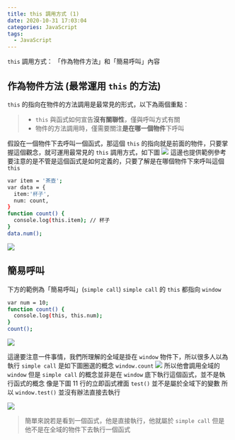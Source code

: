 ```yaml
---
title: this 調用方式 (1)
date: 2020-10-31 17:03:04
categories: JavaScript
tags:
  - JavaScript
---
```

`this` 調用方式：
「作為物件方法」和「簡易呼叫」內容
<!-- more -->
## 作為物件方法 (最常運用 `this` 的方法)
 `this` 的指向在物件的方法調用是最常見的形式，以下為兩個重點：

>*  `this` 與函式如何宣告**沒有關聯性**，僅與呼叫方式有關
>*  物件的方法調用時，僅需要關注**是在哪一個物件**下呼叫

假設在一個物件下去呼叫一個函式，那這個 `this` 的指向就是前面的物件，只要掌握這個觀念，就可運用最常見的 `this` 調用方式，如下圖
![](https://ruienyuski.github.io/photo/hexo_img/20201031_this/this-5.png)
這邊也提供範例參考
要注意的是不管是這個函式是如何定義的，只要了解是在哪個物件下來呼叫這個 `this`

```sh
var item = '茶壺';
var data = {
  item:'杯子',
  num: count,
}
function count() {
  console.log(this.item); // 杯子
}
data.num();
```
![](https://ruienyuski.github.io/photo/hexo_img/20201031_this/this-6.png)

## 簡易呼叫
下方的範例為「簡易呼叫」(`simple call`) 
`simple call` 的 `this` 都指向 `window`
```sh
var num = 10;
function count() {
  console.log(this, this.num); 
}
count();
```
![](https://ruienyuski.github.io/photo/hexo_img/20201031_this/this-7.png)

這邊要注意一件事情，我們所理解的全域是掛在 `window` 物件下，所以很多人以為執行 `simple call` 是如下圖圈選的概念 `window.count`
![](https://ruienyuski.github.io/photo/hexo_img/20201031_this/this-8.png)
所以他會調用全域的 `window`
但是 `simple call` 的概念並非是在 `window` 底下執行這個函式，並不是執行函式的概念
像是下圖 11 行的立即函式裡面 `test()` 並不是屬於全域下的變數
所以 `window.test()` 並沒有辦法直接去執行

![](https://ruienyuski.github.io/photo/hexo_img/20201031_this/this-9.png)

> 簡單來說若是看到一個函式，他是直接執行，他就屬於 `simple call`
但是他不是在全域的物件下去執行一個函式